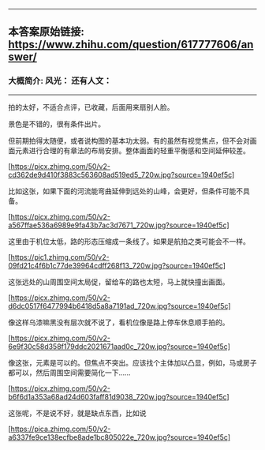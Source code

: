 ----------------------------------------
## 本答案原始链接: https://www.zhihu.com/question/617777606/answer/
### 大概简介: 风光： 还有人文：
----------------------------------------
拍的太好，不适合点评，已收藏，后面用来扇别人脸。

景色是不错的，很有条件出片。

但前期拍得太随便，或者说构图的基本功太弱。有的虽然有视觉焦点，但不会对画面元素进行合理的有章法的布局安排。整体画面的轻重平衡感和空间延伸较差。

[https://picx.zhimg.com/50/v2-cd362de9d410f3883c563608ad519ed5_720w.jpg?source=1940ef5c]

比如这张，如果下面的河流能弯曲延伸到远处的山峰，会更好，但条件可能不具备。

[https://picx.zhimg.com/50/v2-a567ffae536a6989e9fa43b7ac3d7671_720w.jpg?source=1940ef5c]

这里由于机位太低，路的形态压缩成一条线了。如果是航拍之类可能会不一样。

[https://pic1.zhimg.com/50/v2-09fd21c4f6b1c77de39964cdff268f13_720w.jpg?source=1940ef5c]

这张远处的山周围空间太局促，留给车的路也太短，马上就快撞出画面。

[https://picx.zhimg.com/50/v2-d6dc0517f6477994b6418d5a8a7191ad_720w.jpg?source=1940ef5c]

像这样乌漆嘛黑没有层次就不说了，看机位像是路上停车休息顺手拍的。

[https://picx.zhimg.com/50/v2-6e9f30c58d358f179ddc2021671aad0c_720w.jpg?source=1940ef5c]

像这张，元素是可以的。但焦点不突出。应该找个主体加以凸显，例如，马或房子都可以，然后周围空间需要简化一下……

[https://picx.zhimg.com/50/v2-b6f6d1a353a68ad24d603faff81d9038_720w.jpg?source=1940ef5c]

这张呢，不是说不好，就是缺点东西，比如说

[https://pica.zhimg.com/50/v2-a6337fe9ce138ecfbe8ade1bc805022e_720w.jpg?source=1940ef5c]

